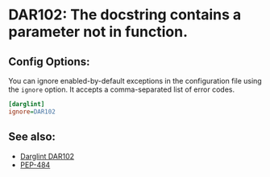 # DAR102: The docstring contains a parameter not in function.

## Config Options:

You can ignore enabled-by-default exceptions in the configuration file using the `ignore` option.
It accepts a comma-separated list of error codes.

```ini
[darglint]
ignore=DAR102
```

## See also:

* [Darglint DAR102](https://pypi.org/project/darglint/)
* [PEP-484](https://www.python.org/dev/peps/pep-0484/)
